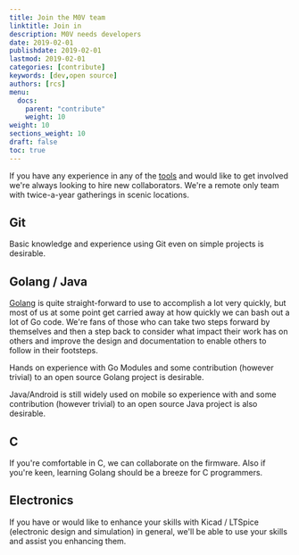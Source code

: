 ```yaml
---
title: Join the M0V team
linktitle: Join in
description: M0V needs developers
date: 2019-02-01
publishdate: 2019-02-01
lastmod: 2019-02-01
categories: [contribute]
keywords: [dev,open source]
authors: [rcs]
menu:
  docs:
    parent: "contribute"
    weight: 10
weight: 10
sections_weight: 10
draft: false
toc: true
---
```


If you have any experience in any of the [tools]() and would like to get involved we're always looking to hire new collaborators. We're a remote only team with twice-a-year gatherings in scenic locations.

## Git 

Basic knowledge and experience using Git even on simple projects is desirable. 

## Golang / Java

[Golang](https://golang.org) is quite straight-forward to use to accomplish a lot very quickly, but most of us at some point get carried away at how quickly we can bash out a lot of Go code. We're fans of those who can take two steps forward by themselves and then a step back to consider what impact their work has on others and improve the design and documentation to enable others to follow in their footsteps. 

Hands on experience with Go Modules and some contribution (however trivial) to an open source Golang project is desirable.  

Java/Android is still widely used on mobile so experience with and some contribution (however trivial) to an open source Java project is also desirable. 

## C

If you're comfortable in C, we can collaborate on the firmware. Also if you're keen, learning Golang should be a breeze for C programmers. 

## Electronics

If you have or would like to enhance your skills with Kicad / LTSpice (electronic design and simulation) in general, we'll be able to use your skills and assist you enhancing them. 

[tools]: /contribute/development
